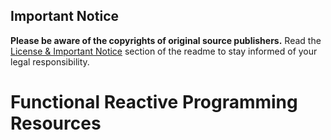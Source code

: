 ## Important Notice
**Please be aware of the copyrights of original source publishers.** Read the [License & Important Notice](https://gitlab.com/andersyr/frp-resources#license-important-notice) section of the readme to stay informed of your legal responsibility.

# Functional Reactive Programming Resources
